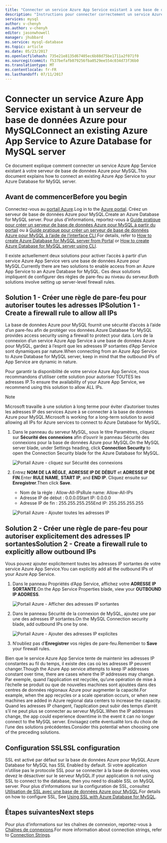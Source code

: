 ```yaml
---
title: "Connecter un service Azure App Service existant à une base de données Azure pour MySQL | Microsoft Docs"
description: "Instructions pour connecter correctement un service Azure App Service existant à une base de données Azure pour MySQL"
services: mysql
author: v-chenyh
ms.author: v-chenyh
editor: jasonwhowell
manager: jhubbard
ms.service: mysql-database
ms.topic: article
ms.date: 05/23/2017
ms.openlocfilehash: 735e21e8135d67405ec6b88d75be1711a2f071f0
ms.sourcegitcommit: f537befafb079256fba0529ee554c034d73f36b0
ms.translationtype: MT
ms.contentlocale: fr-FR
ms.lasthandoff: 07/11/2017
---
```

# <a name="connect-an-existing-azure-app-service-to-azure-database-for-mysql-server"></a><span data-ttu-id="43e68-103">Connecter un service Azure App Service existant à un serveur de base de données Azure pour MySQL</span><span class="sxs-lookup"><span data-stu-id="43e68-103">Connect an existing Azure App Service to Azure Database for MySQL server</span></span>
<span data-ttu-id="43e68-104">Ce document explique comment connecter un service Azure App Service existant à votre serveur de base de données Azure pour MySQL.</span><span class="sxs-lookup"><span data-stu-id="43e68-104">This document explains how to connect an existing Azure App Service to your Azure Database for MySQL server.</span></span>

## <a name="before-you-begin"></a><span data-ttu-id="43e68-105">Avant de commencer</span><span class="sxs-lookup"><span data-stu-id="43e68-105">Before you begin</span></span>
<span data-ttu-id="43e68-106">Connectez-vous au [portail Azure](https://portal.azure.com).</span><span class="sxs-lookup"><span data-stu-id="43e68-106">Log in to the [Azure portal](https://portal.azure.com).</span></span> <span data-ttu-id="43e68-107">Créez un serveur de base de données Azure pour MySQL.</span><span class="sxs-lookup"><span data-stu-id="43e68-107">Create an Azure Database for MySQL server.</span></span> <span data-ttu-id="43e68-108">Pour plus d’informations, reportez-vous à [Guide pratique pour créer un serveur de base de données Azure pour MySQL à partir du portail](quickstart-create-mysql-server-database-using-azure-portal.md) ou à [Guide pratique pour créer un serveur de base de données Azure pour MySQL à l’aide de l’interface CLI](quickstart-create-mysql-server-database-using-azure-cli.md).</span><span class="sxs-lookup"><span data-stu-id="43e68-108">For details, refer to [How to create Azure Database for MySQL server from Portal](quickstart-create-mysql-server-database-using-azure-portal.md) or [How to create Azure Database for MySQL server using CLI](quickstart-create-mysql-server-database-using-azure-cli.md).</span></span>

<span data-ttu-id="43e68-109">Il existe actuellement deux solutions pour activer l’accès à partir d’un service Azure App Service vers une base de données Azure pour MySQL.</span><span class="sxs-lookup"><span data-stu-id="43e68-109">Currently there are two solutions to enable access from an Azure App Service to an Azure Database for MySQL.</span></span> <span data-ttu-id="43e68-110">Ces deux solutions impliquent de configurer des règles de pare-feu au niveau du serveur.</span><span class="sxs-lookup"><span data-stu-id="43e68-110">Both solutions involve setting up server-level firewall rules.</span></span>

## <a name="solution-1---create-a-firewall-rule-to-allow-all-ips"></a><span data-ttu-id="43e68-111">Solution 1 - Créer une règle de pare-feu pour autoriser toutes les adresses IP</span><span class="sxs-lookup"><span data-stu-id="43e68-111">Solution 1 - Create a firewall rule to allow all IPs</span></span>
<span data-ttu-id="43e68-112">La base de données Azure pour MySQL fournit une sécurité d’accès à l’aide d’un pare-feu afin de protéger vos données.</span><span class="sxs-lookup"><span data-stu-id="43e68-112">Azure Database for MySQL provides access security using a firewall to protect your data.</span></span> <span data-ttu-id="43e68-113">Lors de la connexion d’un service Azure App Service à une base de données Azure pour MySQL, gardez à l’esprit que les adresses IP sortantes d’App Service sont dynamiques par nature.</span><span class="sxs-lookup"><span data-stu-id="43e68-113">When connecting from an Azure App Service to Azure Database for MySQL server, keep in mind that the outbound IPs of App Service are dynamic in nature.</span></span> 

<span data-ttu-id="43e68-114">Pour garantir la disponibilité de votre service Azure App Service, nous recommandons d’utiliser cette solution pour autoriser TOUTES les adresses IP.</span><span class="sxs-lookup"><span data-stu-id="43e68-114">To ensure the availability of your Azure App Service, we recommend using this solution to allow ALL IPs.</span></span>

> [!NOTE]
> <span data-ttu-id="43e68-115">Microsoft travaille à une solution à long terme pour éviter d’autoriser toutes les adresses IP des services Azure à se connecter à la base de données Azure pour MySQL.</span><span class="sxs-lookup"><span data-stu-id="43e68-115">Microsoft is working for a long-term solution to avoid allowing all IPs for Azure services to connect to Azure Database for MySQL.</span></span>

1. <span data-ttu-id="43e68-116">Dans le panneau du serveur MySQL, sous le titre Paramètres, cliquez sur **Sécurité des connexions** afin d’ouvrir le panneau Sécurité des connexions pour la base de données Azure pour MySQL.</span><span class="sxs-lookup"><span data-stu-id="43e68-116">On the MySQL server blade, under Settings heading, click **Connection Security** to open the Connection Security blade for the Azure Database for MySQL.</span></span>

   ![Portail Azure - cliquez sur Sécurité des connexions](./media/howto-manage-firewall-using-portal/1-connection-security.png)

2. <span data-ttu-id="43e68-118">Entrez **NOM DE LA RÈGLE**, **ADRESSE IP DE DÉBUT** et **ADRESSE IP DE FIN**.</span><span class="sxs-lookup"><span data-stu-id="43e68-118">Enter **RULE NAME**, **START IP**, and **END IP**.</span></span> <span data-ttu-id="43e68-119">Cliquez ensuite sur **Enregistrer**.</span><span class="sxs-lookup"><span data-stu-id="43e68-119">Then click **Save**.</span></span>
   - <span data-ttu-id="43e68-120">Nom de la règle : Allow-All-IPs</span><span class="sxs-lookup"><span data-stu-id="43e68-120">Rule name: Allow-All-IPs</span></span>
   - <span data-ttu-id="43e68-121">Adresse IP de début : 0.0.0.0</span><span class="sxs-lookup"><span data-stu-id="43e68-121">Start IP: 0.0.0.0</span></span>
   - <span data-ttu-id="43e68-122">Adresse IP de fin : 255.255.255.255</span><span class="sxs-lookup"><span data-stu-id="43e68-122">End IP: 255.255.255.255</span></span>

   ![Portail Azure - Ajouter toutes les adresses IP](./media/howto-connect-webapp/1_2-add-all-ips.png)

## <a name="solution-2---create-a-firewall-rule-to-explicitly-allow-outbound-ips"></a><span data-ttu-id="43e68-124">Solution 2 - Créer une règle de pare-feu pour autoriser explicitement des adresses IP sortantes</span><span class="sxs-lookup"><span data-stu-id="43e68-124">Solution 2 - Create a firewall rule to explicitly allow outbound IPs</span></span>
<span data-ttu-id="43e68-125">Vous pouvez ajouter explicitement toutes les adresses IP sortantes de votre service Azure App Service.</span><span class="sxs-lookup"><span data-stu-id="43e68-125">You can explicitly add all the outbound IPs of your Azure App Service.</span></span>

1. <span data-ttu-id="43e68-126">Dans le panneau Propriétés d’App Service, affichez votre **ADRESSE IP SORTANTE**.</span><span class="sxs-lookup"><span data-stu-id="43e68-126">On the App Service Properties blade, view your **OUTBOUND IP ADDRESS**.</span></span>

   ![Portail Azure - Afficher des adresses IP sortantes](./media/howto-connect-webapp/2_1-outbound-ip-address.png)

2. <span data-ttu-id="43e68-128">Dans le panneau Sécurité de la connexion de MySQL, ajoutez une par une des adresses IP sortantes.</span><span class="sxs-lookup"><span data-stu-id="43e68-128">On the MySQL Connection security blade, add outbound IPs one by one.</span></span>

   ![Portail Azure - Ajouter des adresses IP explicites](./media/howto-connect-webapp/2_2-add-explicit-ips.png)

3. <span data-ttu-id="43e68-130">N’oubliez pas d’**Enregistrer** vos règles de pare-feu.</span><span class="sxs-lookup"><span data-stu-id="43e68-130">Remember to **Save** your firewall rules.</span></span>

<span data-ttu-id="43e68-131">Bien que le service Azure App Service tente de maintenir les adresses IP constantes au fil du temps, il existe des cas où les adresses IP peuvent changer.</span><span class="sxs-lookup"><span data-stu-id="43e68-131">Though the Azure App service attempts to keep IP addresses constant over time, there are cases where the IP addresses may change.</span></span> <span data-ttu-id="43e68-132">Par exemple, quand l’application est recyclée, qu’une opération de mise à l’échelle se produit ou que de nouvelles machines sont ajoutées dans des centres de données régionaux Azure pour augmenter la capacité.</span><span class="sxs-lookup"><span data-stu-id="43e68-132">For example, when the app recycles or a scale operation occurs, or when new machines are added in Azure regional data centers to increase the capacity.</span></span> <span data-ttu-id="43e68-133">Quand les adresses IP changent, l’application peut subir des temps d’arrêt s’il ne peut plus se connecter au serveur MySQL.</span><span class="sxs-lookup"><span data-stu-id="43e68-133">When the IP addresses change, the app could experience downtime in the event it can no longer connect to the MySQL server.</span></span> <span data-ttu-id="43e68-134">Envisagez cette éventualité lors du choix de l’une des solutions précédentes.</span><span class="sxs-lookup"><span data-stu-id="43e68-134">Consider this potential when choosing one of the preceding solutions.</span></span>

## <a name="ssl-configuration"></a><span data-ttu-id="43e68-135">Configuration SSL</span><span class="sxs-lookup"><span data-stu-id="43e68-135">SSL configuration</span></span>
<span data-ttu-id="43e68-136">SSL est activé par défaut sur la base de données Azure pour MySQL.</span><span class="sxs-lookup"><span data-stu-id="43e68-136">Azure Database for MySQL has SSL Enabled by default.</span></span> <span data-ttu-id="43e68-137">Si votre application n’utilise pas le protocole SSL pour se connecter à la base de données, vous devez le désactiver sur le serveur MySQL.</span><span class="sxs-lookup"><span data-stu-id="43e68-137">If your application is not using SSL to connect to the database, then you need to disable SSL on MySQL server.</span></span> <span data-ttu-id="43e68-138">Pour plus d’informations sur la configuration de SSL, consultez [Utilisation de SSL avec une base de données Azure pour MySQL](howto-configure-ssl.md).</span><span class="sxs-lookup"><span data-stu-id="43e68-138">For details on how to configure SSL, See [Using SSL with Azure Database for MySQL](howto-configure-ssl.md).</span></span>

## <a name="next-steps"></a><span data-ttu-id="43e68-139">Étapes suivantes</span><span class="sxs-lookup"><span data-stu-id="43e68-139">Next steps</span></span>
<span data-ttu-id="43e68-140">Pour plus d’informations sur les chaînes de connexion, reportez-vous à [Chaînes de connexions](howto-connection-string.md).</span><span class="sxs-lookup"><span data-stu-id="43e68-140">For more information about connection strings, refer to [Connection Strings](howto-connection-string.md).</span></span>
